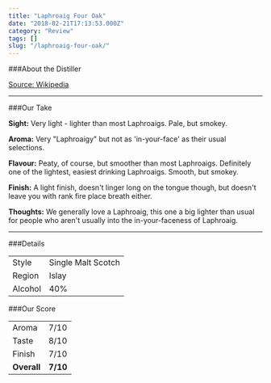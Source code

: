 ```yaml
---
title: "Laphroaig Four Oak"
date: "2018-02-21T17:13:53.000Z"
category: "Review"
tags: []
slug: "/laphroaig-four-oak/"
---
```

###About the Distiller


[Source: Wikipedia](https://en.wikipedia.org/wiki/Laphroaig_distillery)

---

###Our Take

**Sight:**
Very light - lighter than most Laphroaigs.  Pale, but smokey.

**Aroma:** 
Very "Laphroaigy" but not as 'in-your-face' as their usual selections.

**Flavour:** 
Peaty, of course, but smoother than most Laphroaigs. Definitely one of the lightest, easiest drinking Laphroaigs.  Smooth, but smokey.

**Finish:** 
A light finish, doesn't linger long on the tongue though, but doesn't leave you with rank fire place breath either.

**Thoughts:**
We generally love a Laphroaig, this one a big lighter than usual for people who aren't usually into the in-your-faceness of Laphroaig.

---

###Details
<table>  
<tr>  
<td class="grey">Style</td><td>Single Malt Scotch</td>  
</tr>  
<tr>  
<td class="grey">Region</td><td>Islay</td>  
</tr>  
<tr>  
<td class="grey">Alcohol</td><td>40%</td>  
</tr>  
</table>


###Our Score
<table class="score-table">  
<tr>  
<td class="grey">Aroma</td><td>7/10</td>  
</tr>  
<tr>  
<td class="grey">Taste</td><td>8/10</td>  
</tr>  
<tr>  
<td class="grey">Finish</td><td>7/10</td>  
</tr>  
<tr>  
<td class="grey"><strong>Overall</strong></td><td><strong>7/10</strong></td>  
</tr>  
</table>
    